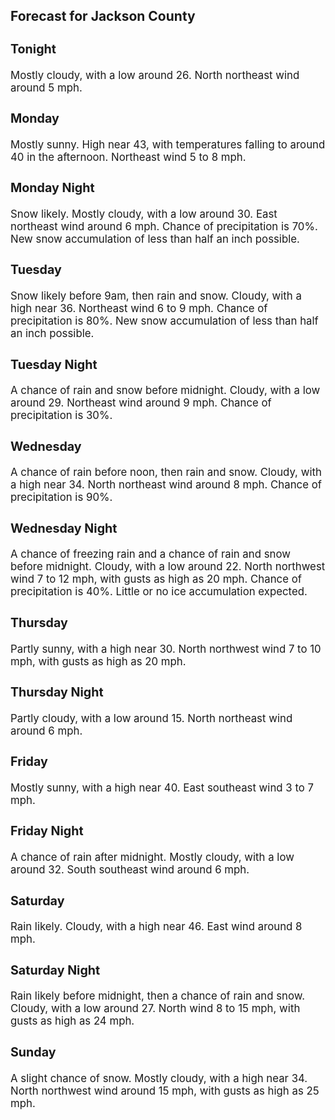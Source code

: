 <div>
   <h2>Forecast for Jackson County</h2>
   <p>
      <div style="font-size:120%">
         <h3>Tonight</h3>Mostly cloudy, with a low around 26. North northeast wind around 5 mph.<br></div>
   </p>
   <p>
      <div style="font-size:120%">
         <h3>Monday</h3>Mostly sunny. High near 43, with temperatures falling to around 40 in the afternoon. Northeast wind 5 to 8 mph.<br></div>
   </p>
   <p>
      <div style="font-size:120%">
         <h3>Monday Night</h3>Snow likely. Mostly cloudy, with a low around 30. East northeast wind around 6 mph. Chance of precipitation is 70%. New snow
         accumulation of less than half an inch possible.<br></div>
   </p>
   <p>
      <div style="font-size:120%">
         <h3>Tuesday</h3>Snow likely before 9am, then rain and snow. Cloudy, with a high near 36. Northeast wind 6 to 9 mph. Chance of precipitation
         is 80%. New snow accumulation of less than half an inch possible.<br></div>
   </p>
   <p>
      <div style="font-size:120%">
         <h3>Tuesday Night</h3>A chance of rain and snow before midnight. Cloudy, with a low around 29. Northeast wind around 9 mph. Chance of precipitation
         is 30%.<br></div>
   </p>
   <p>
      <div style="font-size:120%">
         <h3>Wednesday</h3>A chance of rain before noon, then rain and snow. Cloudy, with a high near 34. North northeast wind around 8 mph. Chance of
         precipitation is 90%.<br></div>
   </p>
   <p>
      <div style="font-size:120%">
         <h3>Wednesday Night</h3>A chance of freezing rain and a chance of rain and snow before midnight. Cloudy, with a low around 22. North northwest wind
         7 to 12 mph, with gusts as high as 20 mph. Chance of precipitation is 40%. Little or no ice accumulation expected.<br></div>
   </p>
   <p>
      <div style="font-size:120%">
         <h3>Thursday</h3>Partly sunny, with a high near 30. North northwest wind 7 to 10 mph, with gusts as high as 20 mph.<br></div>
   </p>
   <p>
      <div style="font-size:120%">
         <h3>Thursday Night</h3>Partly cloudy, with a low around 15. North northeast wind around 6 mph.<br></div>
   </p>
   <p>
      <div style="font-size:120%">
         <h3>Friday</h3>Mostly sunny, with a high near 40. East southeast wind 3 to 7 mph.<br></div>
   </p>
   <p>
      <div style="font-size:120%">
         <h3>Friday Night</h3>A chance of rain after midnight. Mostly cloudy, with a low around 32. South southeast wind around 6 mph.<br></div>
   </p>
   <p>
      <div style="font-size:120%">
         <h3>Saturday</h3>Rain likely. Cloudy, with a high near 46. East wind around 8 mph.<br></div>
   </p>
   <p>
      <div style="font-size:120%">
         <h3>Saturday Night</h3>Rain likely before midnight, then a chance of rain and snow. Cloudy, with a low around 27. North wind 8 to 15 mph, with gusts
         as high as 24 mph.<br></div>
   </p>
   <p>
      <div style="font-size:120%">
         <h3>Sunday</h3>A slight chance of snow. Mostly cloudy, with a high near 34. North northwest wind around 15 mph, with gusts as high as 25
         mph.<br></div>
   </p>
</div>